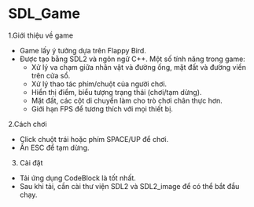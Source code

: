 # SDL_Game
1.Giới thiệu về game
  - Game lấy ý tưởng dựa trên Flappy Bird.
  - Được tạo bằng SDL2 và ngôn ngữ C++.
  Một số tính năng trong game:
      - Xử lý va chạm giữa nhân vật và đường ống, mặt đất và đường viền trên cửa sổ.
      - Xử lý thao tác phím/chuột của người chơi.
      - Hiển thị điểm, biểu tượng trạng thái  (chơi/tạm dừng).
      - Mặt đất, các cột di chuyển làm cho trò chơi chân thực hơn.
      - Giới hạn FPS để tương thích với mọi thiết bị.

2.Cách chơi
  - Click chuột trái hoặc phím SPACE/UP để chơi.
  - Ấn ESC để tạm dừng.

3. Cài đặt
  - Tải ứng dụng CodeBlock là tốt nhất.
  - Sau khi tải, cần cài thư viện SDL2 và SDL2_image để có thể bắt đầu chạy.
